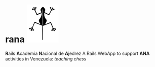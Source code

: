# rana <img src="https://raw.githubusercontent.com/gomix/rana/master/app/assets/images/rana.png" width="100">
**R**ails **A**cademia **N**acional de **A**jedrez 
A Rails WebApp to support **ANA** activities in Venezuela: _teaching chess_
